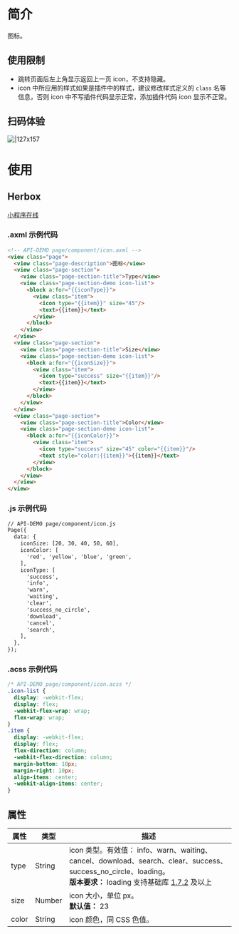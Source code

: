 
# 简介
图标。

## 使用限制

- 跳转页面后左上角显示返回上一页 icon，不支持隐藏。
- icon 中所应用的样式如果是插件中的样式，建议修改样式定义的 `class` 名等信息，否则 icon 中不写插件代码显示正常，添加插件代码 icon 显示不正常。

##  扫码体验
![|127x157](https://gw.alipayobjects.com/zos/skylark-tools/public/files/7380714f62c709478a9a507f9ff8450d.png#align=left&display=inline&height=157&margin=%5Bobject%20Object%5D&originHeight=157&originWidth=127&status=done&style=none&width=127)

# 使用

## Herbox
[小程序在线](https://herbox-embed.alipay.com/s/doc-icon?theme=light&previewZoom=75&chInfo=openhome-doc) 

### .axml 示例代码
```html
<!-- API-DEMO page/component/icon.axml -->
<view class="page">
  <view class="page-description">图标</view>
  <view class="page-section">
    <view class="page-section-title">Type</view>
    <view class="page-section-demo icon-list">
      <block a:for="{{iconType}}">
        <view class="item">
          <icon type="{{item}}" size="45"/>
          <text>{{item}}</text>
        </view>
      </block>
    </view>
  </view>
  <view class="page-section">
    <view class="page-section-title">Size</view>
    <view class="page-section-demo icon-list">
      <block a:for="{{iconSize}}">
        <view class="item">
          <icon type="success" size="{{item}}"/>
          <text>{{item}}</text>
        </view>
      </block>
    </view>
  </view>
  <view class="page-section">
    <view class="page-section-title">Color</view>
    <view class="page-section-demo icon-list">
      <block a:for="{{iconColor}}">
        <view class="item">
          <icon type="success" size="45" color="{{item}}"/>
          <text style="color:{{item}}">{{item}}</text>
        </view>
      </block>
    </view>
  </view>
</view>
```

### .js 示例代码
```html
// API-DEMO page/component/icon.js
Page({
  data: {
    iconSize: [20, 30, 40, 50, 60],
    iconColor: [
      'red', 'yellow', 'blue', 'green',
    ],
    iconType: [
      'success',
      'info',
      'warn',
      'waiting',
      'clear',
      'success_no_circle',
      'download',
      'cancel',
      'search',
    ],
  },
});
```

### .acss 示例代码
```css
/* API-DEMO page/component/icon.acss */
.icon-list {
  display: -webkit-flex;
  display: flex;
  -webkit-flex-wrap: wrap;
  flex-wrap: wrap;
}
.item {
  display: -webkit-flex;
  display: flex;
  flex-direction: column;
  -webkit-flex-direction: column;
  margin-bottom: 10px;
  margin-right: 10px;
  align-items: center;
  -webkit-align-items: center;
}
```

## 属性
| **属性** | **类型** | **描述** |
| --- | --- | --- |
| type | String | icon 类型。有效值： info、warn、waiting、cancel、download、search、clear、success、success_no_circle、loading。<br />**版本要求：** loading 支持基础库 [1.7.2](/mini/framework/compatibility) 及以上 |
| size | Number | icon 大小，单位 px。<br />**默认值：** 23 |
| color | String | icon 颜色，同 CSS 色值。 |

